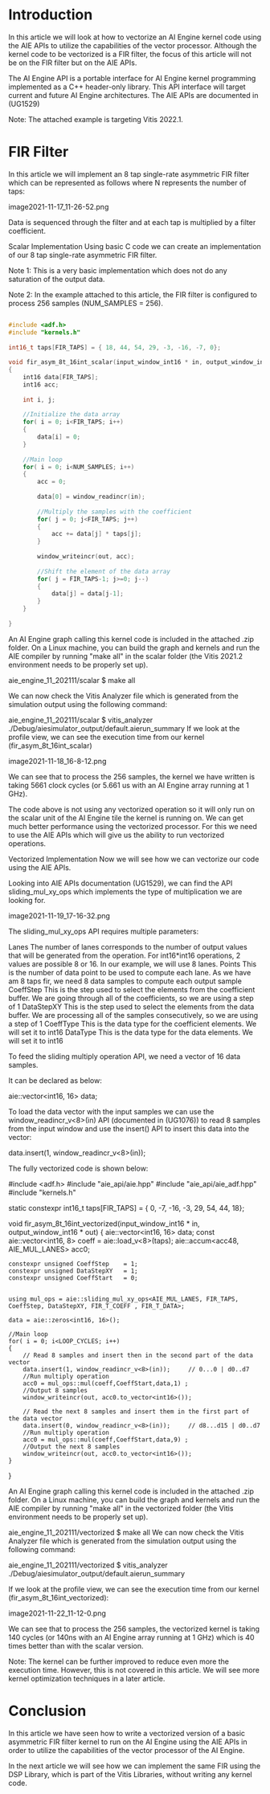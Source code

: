 # Introduction
In this article we will look at how to vectorize an AI Engine kernel code using the AIE APIs to utilize the capabilities of the vector processor. Although the kernel code to be vectorized is a FIR filter, the focus of this article will not be on the FIR filter but on the AIE APIs.

The AI Engine API is a portable interface for AI Engine kernel programming implemented as a C++ header-only library. This API interface will target current and future AI Engine architectures. The AIE APIs are documented in (UG1529)

Note: The attached example is targeting Vitis 2022.1.
 

# FIR Filter
In this article we will implement an 8 tap single-rate asymmetric FIR filter which can be represented as follows where N represents the number of taps:

image2021-11-17_11-26-52.png

 

Data is sequenced through the filter and at each tap is multiplied by a filter coefficient. 

Scalar Implementation
Using basic C code we can create an implementation of our 8 tap single-rate asymmetric FIR filter.

Note 1: This is a very basic implementation which does not do any saturation of the output data.

Note 2: In the example attached to this article, the FIR filter is configured to process 256 samples (NUM_SAMPLES = 256).
```C++

#include <adf.h>
#include "kernels.h"
 
int16_t taps[FIR_TAPS] = { 18, 44, 54, 29, -3, -16, -7, 0};
 
void fir_asym_8t_16int_scalar(input_window_int16 * in, output_window_int16 * out)
{
    int16 data[FIR_TAPS];
    int16 acc;
     
    int i, j;
     
    //Initialize the data array
    for( i = 0; i<FIR_TAPS; i++)
    {
        data[i] = 0;
    }
     
    //Main loop
    for( i = 0; i<NUM_SAMPLES; i++)
    {
        acc = 0;
         
        data[0] = window_readincr(in);
         
        //Multiply the samples with the coefficient
        for( j = 0; j<FIR_TAPS; j++)
        {
            acc += data[j] * taps[j];
        }
         
        window_writeincr(out, acc);
         
        //Shift the element of the data array
        for( j = FIR_TAPS-1; j>=0; j--)
        {
            data[j] = data[j-1];
        }      
    }
     
}
```

An AI Engine graph calling this kernel code is included in the attached .zip folder. On a Linux machine, you can build the graph and kernels and run the AIE compiler by running "make all" in the scalar folder (the Vitis 2021.2 environment needs to be properly set up).

aie_engine_11_202111/scalar $ make all

We can now check the Vitis Analyzer file which is generated from the simulation output using the following command:
 
aie_engine_11_202111/scalar $ vitis_analyzer ./Debug/aiesimulator_output/default.aierun_summary
If we look at the profile view, we can see the execution time from our kernel (fir_asym_8t_16int_scalar)

image2021-11-18_16-8-12.png


We can see that to process the 256 samples, the kernel we have written is taking 5661 clock cycles (or 5.661 us with an AI Engine array running at 1 GHz).

The code above is not using any vectorized operation so it will only run on the scalar unit of the AI Engine tile the kernel is running on. We can get much better performance using the vectorized processor. For this we need to use the AIE APIs which will give us the ability to run vectorized operations.

Vectorized Implementation
Now we will see how we can vectorize our code using the AIE APIs. 

Looking into AIE APIs documentation (UG1529), we can find the API sliding_mul_xy_ops which implements the type of multiplication we are looking for.
 

image2021-11-19_17-16-32.png


  The sliding_mul_xy_ops API requires multiple parameters:
 

Lanes
The number of lanes corresponds to the number of output values that will be generated from the operation. For int16*int16 operations, 2 values are possible 8 or 16. In our example, we will use 8 lanes.
Points
This is the number of data point to be used to compute each lane. As we have am 8 taps fir, we need 8 data samples to compute each output sample
CoeffStep
This is the step used to select the elements from the coefficient buffer. We are going through all of the coefficients, so we are using a step of 1
DataStepXY
This is the step used to select the elements from the data buffer. We are processing all of the samples consecutively, so we are using a step of 1
CoeffType
This is the data type for the coefficient elements. We will set it to int16
DataType
This is the data type for the data elements. We will set it to int16

To feed the sliding multiply operation API, we need a vector of 16 data samples.

It can be declared as below:
 
aie::vector<int16, 16> data;

To load the data vector with the input samples we can use the window_readincr_v<8>(in) API (documented in (UG1076)) to read 8 samples from the input window and use the insert() API to insert this data into the vector:
 
data.insert(1, window_readincr_v<8>(in));

The fully vectorized code is shown below:
 

#include <adf.h>
#include "aie_api/aie.hpp"
#include "aie_api/aie_adf.hpp"
#include "kernels.h"
 
static constexpr int16_t taps[FIR_TAPS] = { 0, -7, -16, -3, 29, 54, 44, 18};
 
void fir_asym_8t_16int_vectorized(input_window_int16 * in, output_window_int16 * out)
{
    aie::vector<int16, 16> data;
    const aie::vector<int16, 8> coeff = aie::load_v<8>(taps);
    aie::accum<acc48, AIE_MUL_LANES> acc0;
     
    constexpr unsigned CoeffStep    = 1;
    constexpr unsigned DataStepXY   = 1;
    constexpr unsigned CoeffStart   = 0;
     
     
    using mul_ops = aie::sliding_mul_xy_ops<AIE_MUL_LANES, FIR_TAPS, CoeffStep, DataStepXY, FIR_T_COEFF , FIR_T_DATA>;
     
    data = aie::zeros<int16, 16>();
     
    //Main loop
    for( i = 0; i<LOOP_CYCLES; i++)
    {
        // Read 8 samples and insert then in the second part of the data vector
        data.insert(1, window_readincr_v<8>(in));     // 0...0 | d0..d7
        //Run multiply operation
        acc0 = mul_ops::mul(coeff,CoeffStart,data,1) ;
        //Output 8 samples
        window_writeincr(out, acc0.to_vector<int16>());
 
        // Read the next 8 samples and insert them in the first part of the data vector
        data.insert(0, window_readincr_v<8>(in));     // d8...d15 | d0..d7
        //Run multiply operation
        acc0 = mul_ops::mul(coeff,CoeffStart,data,9) ;
        //Output the next 8 samples
        window_writeincr(out, acc0.to_vector<int16>());
    }
     
}
 

An AI Engine graph calling this kernel code is included in the attached .zip folder. On a Linux machine, you can build the graph and kernels and run the AIE compiler by running "make all" in the vectorized folder (the Vitis environment needs to be properly set up).

aie_engine_11_202111/vectorized $ make all
We can now check the Vitis Analyzer file which is generated from the simulation output using the following command:
 
aie_engine_11_202111/vectorized $ vitis_analyzer ./Debug/aiesimulator_output/default.aierun_summary

If we look at the profile view, we can see the execution time from our kernel (fir_asym_8t_16int_vectorized):
 

image2021-11-22_11-12-0.png

 

We can see that to process the 256 samples, the vectorized kernel is taking 140 cycles (or 140ns with an AI Engine array running at 1 GHz) which is 40 times better than with the scalar version.

Note: The kernel can be further improved to reduce even more the execution time. However, this is not covered in this article. We will see more kernel optimization techniques in a later article.
 

# Conclusion

In this article we have seen how to write a vectorized version of a basic asymmetric FIR filter kernel to run on the AI Engine using the AIE APIs in order to utilize the capabilities of the vector processor of the AI Engine.

In the next article we will see how we can implement the same FIR using the DSP Library, which is part of the Vitis Libraries, without writing any kernel code.